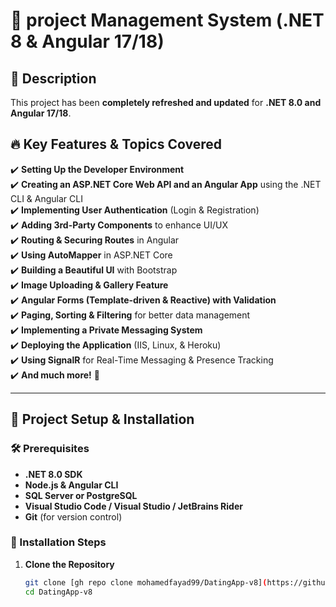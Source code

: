 # 🌟 project Management System (.NET 8 & Angular 17/18)

## 📖 Description
This project has been **completely refreshed and updated** for **.NET 8.0 and Angular 17/18**.  

## 🔥 Key Features & Topics Covered
✔️ **Setting Up the Developer Environment**  
✔️ **Creating an ASP.NET Core Web API and an Angular App** using the .NET CLI & Angular CLI  
✔️ **Implementing User Authentication** (Login & Registration)  
✔️ **Adding 3rd-Party Components** to enhance UI/UX  
✔️ **Routing & Securing Routes** in Angular  
✔️ **Using AutoMapper** in ASP.NET Core  
✔️ **Building a Beautiful UI** with Bootstrap  
✔️ **Image Uploading & Gallery Feature**  
✔️ **Angular Forms (Template-driven & Reactive) with Validation**  
✔️ **Paging, Sorting & Filtering** for better data management  
✔️ **Implementing a Private Messaging System**  
✔️ **Deploying the Application** (IIS, Linux, & Heroku)  
✔️ **Using SignalR** for Real-Time Messaging & Presence Tracking  
✔️ **And much more!** 🚀  

---

## 📂 Project Setup & Installation

### 🛠 Prerequisites
- **.NET 8.0 SDK**  
- **Node.js & Angular CLI**  
- **SQL Server or PostgreSQL**  
- **Visual Studio Code / Visual Studio / JetBrains Rider**  
- **Git** (for version control)

### 🔧 Installation Steps
1. **Clone the Repository**
   ```sh
   git clone [gh repo clone mohamedfayad99/DatingApp-v8](https://github.com/mohamedfayad99/DatingApp-v8.git)
   cd DatingApp-v8
